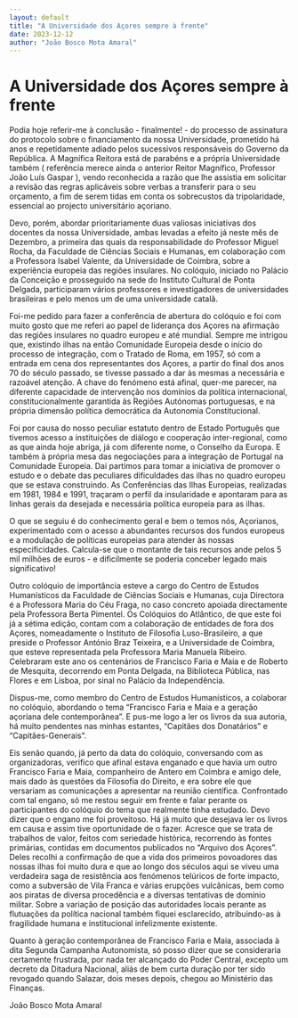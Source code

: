 ```yaml
---
layout: default
title: "A Universidade dos Açores sempre à frente"
date: 2023-12-12
author: "João Bosco Mota Amaral"
---
```

# A Universidade dos Açores sempre à frente

Podia hoje referir-me à conclusão - finalmente! - do processo de assinatura do protocolo sobre o financiamento da nossa Universidade, prometido há anos e repetidamente adiado pelos sucessivos responsáveis do Governo da República. A Magnífica Reitora está de parabéns e a própria Universidade também ( referência merece ainda o anterior Reitor Magnífico, Professor João Luís Gaspar ), vendo reconhecida a razão que lhe assistia em solicitar a revisão das regras aplicáveis sobre verbas a transferir para o seu orçamento, a fim de serem tidas em conta os sobrecustos da tripolaridade, essencial ao projecto universitário açoriano.

Devo, porém, abordar prioritariamente duas valiosas iniciativas dos docentes da nossa Universidade, ambas levadas a efeito já neste mês de Dezembro, a primeira das quais da responsabilidade do Professor Miguel Rocha, da Faculdade de Ciências Sociais e Humanas, em colaboração com a Professora Isabel Valente, da Universidade de Coimbra, sobre a experiência europeia das regiões insulares. No colóquio, iniciado no Palácio da Conceição e prosseguido na sede do Instituto Cultural de Ponta Delgada, participaram vários professores e investigadores de universidades brasileiras e pelo menos um de uma universidade catalã.

Foi-me pedido para fazer a conferência de abertura do colóquio e foi com muito gosto que me referi ao papel de liderança dos Açores na afirmação das regiões insulares no quadro europeu e até mundial. Sempre me intrigou que, existindo ilhas na então Comunidade Europeia desde o início do processo de integração, com o Tratado de Roma, em 1957, só com a entrada em cena dos representantes dos Açores, a partir do final dos anos 70 do século passado, se tivesse passado a dar às mesmas a necessária e razoável atenção. A chave do fenómeno está afinal, quer-me parecer, na diferente capacidade de intervenção nos domínios da política internacional, constitucionalmente garantida às Regiões Autónomas portuguesas, e na própria dimensão política democrática da Autonomia Constitucional.

Foi por causa do nosso peculiar estatuto dentro de Estado Português que tivemos acesso a instituições de diálogo e cooperação inter-regional, como as que ainda hoje abriga, já com diferente nome, o Conselho da Europa. E também à própria mesa das negociações para a integração de Portugal na Comunidade Europeia. Dai partimos para tomar a iniciativa de promover o estudo e o debate das peculiares dificuldades das ilhas no quadro europeu que se estava construindo. As Conferências das Ilhas Europeias, realizadas em 1981, 1984 e 1991, traçaram o perfil da insularidade e apontaram para as linhas gerais da desejada e necessária política europeia para as ilhas.

O que se seguiu é do conhecimento geral e bem o temos nós, Açorianos, experimentado com o acesso a abundantes recursos dos fundos europeus e a modulação de políticas europeias para atender às nossas especificidades. Calcula-se que o montante de tais recursos ande pelos 5 mil milhões de euros - e dificilmente se poderia conceber legado mais significativo!

Outro colóquio de importância esteve a cargo do Centro de Estudos Humanísticos da Faculdade de Ciências Sociais e Humanas, cuja Directora é a Professora Maria do Céu Fraga, no caso concreto apoiada directamente pela Professora Berta Pimentel. Os Colóquios do Atlântico, de que este foi já a sétima edição, contam com a colaboração de entidades de fora dos Açores, nomeadamente o Instituto de Filosofia Luso-Brasileiro, a que preside o Professor António Braz Teixeira, e a Universidade de Coimbra, que esteve representada pela Professora Maria Manuela Ribeiro. Celebraram este ano os centenários de Francisco Faria e Maia e de Roberto de Mesquita, decorrendo em Ponta Delgada, na Biblioteca Pública, nas Flores e em Lisboa, por sinal no Palácio da Independência.

Dispus-me, como membro do Centro de Estudos Humanísticos, a colaborar no colóquio, abordando o tema “Francisco Faria e Maia e a geração açoriana dele contemporânea”. E pus-me logo a ler os livros da sua autoria, há muito pendentes nas minhas estantes, “Capitães dos Donatários” e “Capitães-Generais”.

Eis senão quando, já perto da data do colóquio, conversando com as organizadoras, verifico que afinal estava enganado e que havia um outro Francisco Faria e Maia, companheiro de Antero em Coimbra e amigo dele, mais dado às questões da Filosofia do Direito, e era sobre ele que versariam as comunicações a apresentar na reunião científica. Confrontado com tal engano, só me restou seguir em frente e falar perante os participantes do colóquio do tema que realmente tinha estudado.
Devo dizer que o engano me foi proveitoso. Há já muito que desejava ler os livros em causa e assim tive oportunidade de o fazer. Acresce que se trata de trabalhos de valor, feitos com seriedade histórica, recorrendo às fontes primárias, contidas em documentos publicados no “Arquivo dos Açores”. Deles recolhi a confirmação de que a vida dos primeiros povoadores das nossas ilhas foi muito dura e que ao longo dos séculos aqui se viveu uma verdadeira saga de resistência aos fenómenos telúricos de forte impacto, como a subversão de Vila Franca e várias erupções vulcânicas, bem como aos piratas de diversa procedência e a diversas tentativas de domínio militar. Sobre a variação de posição das autoridades locais perante as flutuações da política nacional também fiquei esclarecido, atribuindo-as à fragilidade humana e institucional infelizmente existente.

Quanto à geração contemporânea de Francisco Faria e Maia, associada à dita Segunda Campanha Autonomista, só posso dizer que se consideraria certamente frustrada, por nada ter alcançado do Poder Central, excepto um decreto da Ditadura Nacional, aliás de bem curta duração por ter sido revogado quando Salazar, dois meses depois, chegou ao Ministério das Finanças.

João Bosco Mota Amaral